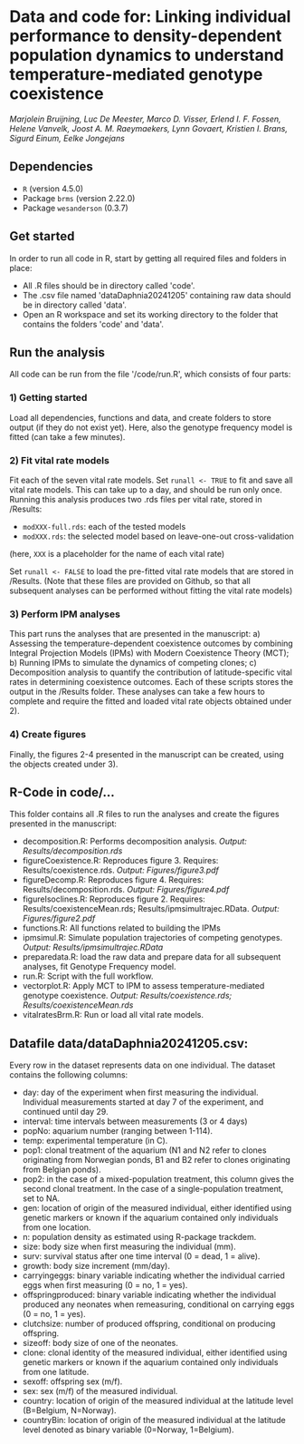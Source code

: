 # Data and code for: Linking individual performance to density-dependent population dynamics to understand temperature-mediated genotype coexistence
<i>Marjolein Bruijning, Luc De Meester, Marco D. Visser, Erlend I. F. Fossen, Helene Vanvelk, Joost A. M. Raeymaekers, Lynn Govaert, Kristien I. Brans, Sigurd Einum, Eelke Jongejans</i>

## Dependencies
* `R` (version 4.5.0)
* Package `brms` (version 2.22.0)
* Package `wesanderson` (0.3.7)

## Get started
In order to run all code in R, start by getting all required files and folders in place:

* All .R files should be in directory called 'code'.
* The .csv file named 'dataDaphnia20241205' containing raw data should be in directory called 'data'.
* Open an R workspace and set its working directory to the folder that contains the folders 'code' and 'data'.


## Run the analysis
All code can be run from the file '/code/run.R', which consists of four parts:

### 1) Getting started
Load all dependencies, functions and data, and create folders to store output (if they do not exist yet). Here, also the genotype frequency model is fitted (can take a few minutes).

### 2) Fit vital rate models
Fit each of the seven vital rate models. Set `runall <- TRUE` to fit and save all vital rate models. This can take up to a day, and should be run only once. Running this analysis produces two .rds files per vital rate, stored in /Results:
* `modXXX-full.rds`: each of the tested models
* `modXXX.rds`: the selected model based on leave-one-out cross-validation

(here, `XXX` is a placeholder for the name of each vital rate)

Set `runall <- FALSE` to load the pre-fitted vital rate models that are stored in /Results. (Note that these files are provided on Github, so that all subsequent analyses can be performed without fitting the vital rate models)

### 3) Perform IPM analyses
This part runs the analyses that are presented in the manuscript: a) Assessing the temperature-dependent coexistence outcomes by combining Integral Projection Models (IPMs) with Modern Coexistence Theory (MCT); b) Running IPMs to simulate the dynamics of competing clones; c) Decomposition analysis to quantify the contribution of latitude-specific vital rates in determining coexistence outcomes. Each of these scripts stores the output in the /Results folder. These analyses can take a few hours to complete and require the fitted and loaded vital rate objects obtained under 2).

### 4) Create figures
Finally, the figures 2-4 presented in the manuscript can be created, using the objects created under 3).


## R-Code in code/…
This folder contains all .R files to run the analyses and create the figures presented in the manuscript:
* decomposition.R: Performs decomposition analysis. *Output: Results/decomposition.rds*
* figureCoexistence.R: Reproduces figure 3. Requires: Results/coexistence.rds. *Output: Figures/figure3.pdf*
* figureDecomp.R: Reproduces figure 4. Requires: Results/decomposition.rds. *Output: Figures/figure4.pdf*
* figureIsoclines.R: Reproduces figure 2. Requires: Results/coexistenceMean.rds; Results/ipmsimultrajec.RData. *Output: Figures/figure2.pdf*
* functions.R: All functions related to building the IPMs
* ipmsimul.R: Simulate population trajectories of competing genotypes. *Output: Results/ipmsimultrajec.RData*
* preparedata.R: load the raw data and prepare data for all subsequent analyses, fit Genotype Frequency model.
* run.R: Script with the full workflow.
* vectorplot.R: Apply MCT to IPM to assess temperature-mediated genotype coexistence. *Output: Results/coexistence.rds; Results/coexistenceMean.rds*
* vitalratesBrm.R: Run or load all vital rate models.



## Datafile data/dataDaphnia20241205.csv:
Every row in the dataset represents data on one individual. The dataset contains the following columns:

* day: day of the experiment when first measuring the individual. Individual measurements started at day 7 of the experiment, and continued until day 29.
* interval: time intervals between measurements (3 or 4 days)
* popNo: aquarium number (ranging between 1-114).
* temp: experimental temperature (in C).
* pop1: clonal treatment of the aquarium (N1 and N2 refer to clones originating from Norwegian ponds, B1 and B2 refer to clones originating from Belgian ponds).
* pop2: in the case of a mixed-population treatment, this column gives the second clonal treatment. In the case of a single-population treatment, set to NA.
* gen: location of origin of the measured individual, either identified using genetic markers or known if the aquarium contained only individuals from one location.
* n: population density as estimated using R-package trackdem.
* size: body size when first measuring the individual (mm).
* surv: survival status after one time interval (0 = dead, 1 = alive).
* growth: body size increment (mm/day).
* carryingeggs: binary variable indicating whether the individual carried eggs when first measuring (0 = no, 1 = yes).
* offspringproduced: binary variable indicating whether the individual produced any neonates when remeasuring, conditional on carrying eggs (0 = no, 1 = yes).
* clutchsize: number of produced offspring, conditional on producing offspring.
* sizeoff: body size of one of the neonates.
* clone: clonal identity of the measured individual, either identified using genetic markers or known if the aquarium contained only individuals from one latitude.
* sexoff: offspring sex (m/f).
* sex: sex (m/f) of the measured individual.
* country: location of origin of the measured individual at the latitude level (B=Belgium, N=Norway).
* countryBin: location of origin of the measured individual at the latitude level denoted as binary variable (0=Norway, 1=Belgium).
